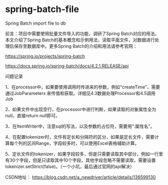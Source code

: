 # spring-batch-file
Spring Batch import file to db

前言：项目中需要使用批量文件导入的功能，调研了Spring Batch对应的用法。本文介绍了Spring Batch的基本概念和示例用法，读取平面文件，对数据进行处理后保存至数据库中。更多Spring Batch的介绍和用法请参考官网：

https://spring.io/projects/spring-batch

https://docs.spring.io/spring-batch/docs/4.2.1.RELEASE/api

问题记录

1、在processor中，如果要使用调用时传进来的参数，例如“createTime”，需要通过JobParameters 来传值和获取。详细见4.3数据处理Processor和4.5调用Job

2、如果文件中出现空行，在processor中进行判断，如果读取的对象属性全为null，直接return null即可。

3、在ItemWriter中，注意sql的写法，以及参数的占位符，需要用“:属性名”。

4、在配置tokenizer时，文件有定长和分隔符的区分，如果是定长文件，需要计算每个列的区间Range，字段较多时，可以使用Excel表格辅助计算。

5、定长文件的tokenizer，如果字段较多，但是只需要读取其中部分，例如一行里有30个字段，但是只读取其中10个字段，其他字段忽略不需要读取，需要设置 tokenizer.setStrict(false)。（一个小坑，最后通过官网的api解决）


CSDN地址：
https://blog.csdn.net/a_newdriver/article/details/136599130
